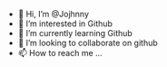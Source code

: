 - 👋 Hi, I’m @Jojhnny
- 👀 I’m interested in Github
- 🌱 I’m currently learning Github
- 💞️ I’m looking to collaborate on github
- 📫 How to reach me ...

<!---
Jojhnny/Jojhnny is a ✨ special ✨ repository because its `README.md` (this file) appears on your GitHub profile.
You can click the Preview link to take a look at your changes.
--->
